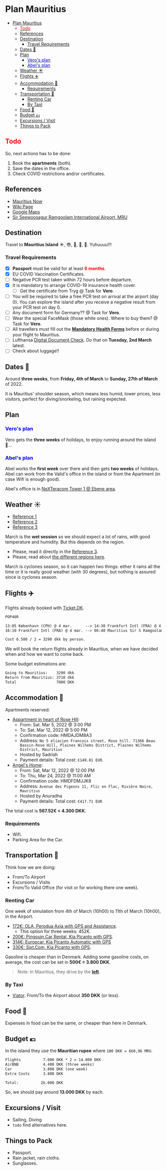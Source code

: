 # Plan Mauritius

- [Plan Mauritius](#plan-mauritius)
  - [<font color=red>Todo</font>](#font-colorredtodofont)
  - [References](#references)
  - [Destination](#destination)
    - [Travel Requirements](#travel-requirements)
  - [Dates :calendar:](#dates-calendar)
  - [Plan](#plan)
    - [<font color=blue>Vero's plan</font>](#font-colorblueveros-planfont)
    - [<font color=blue>Abel's plan</font>](#font-colorblueabels-planfont)
  - [Weather :sunny:](#weather-sunny)
  - [Flights :airplane:](#flights-airplane)
  - [Accommodation :house_with_garden:](#accommodation-house_with_garden)
    - [Requirements](#requirements)
  - [Transportation :tractor:](#transportation-tractor)
    - [Renting Car](#renting-car)
    - [By Taxi](#by-taxi)
  - [Food :cake:](#food-cake)
  - [Budget :euro:](#budget-euro)
  - [Excursions / Visit](#excursions--visit)
  - [Things to Pack](#things-to-pack)

<div class="page"/>

## <font color=red>Todo</font>

So, next actions has to be done:

1. Book the **apartments** (both).
2. Save the dates in the office.
3. Check COVID restrictions and/or certificates.

## References

- [Mauritius Now](https://mauritiusnow.com/)
- [Wiki Page](https://en.wikipedia.org/wiki/Mauritius)
- [Google Maps](https://www.google.com/maps/place/Mauritius/@-20.2402071,57.3944321,10.33z/data=!4m5!3m4!1s0x217c504df94474c9:0x4203d9c2116bd031!8m2!3d-20.348404!4d57.552152)
- [Sir Seewoosagur Ramgoolam International Airport, MRU](https://en.wikipedia.org/wiki/Sir_Seewoosagur_Ramgoolam_International_Airport)

## Destination

Travel to **Mauritius Island** :sunny:, :sunglasses:, :palm_tree:, :bikini:, :tropical_drink:. Yuhuuuu!!!

### Travel Requirements

- [x] **Passport** must be valid for at least <font color="red">**6 months**</font>.
- [x] EU COVID Vaccination Certificates.
- [ ] Negative PCR test taken within 72 hours before departure.
- [x] It is mandatory to arrange COVID-19 insurance health cover.
  - [ ] Get the certificate from Tryg @ Task for **Vero**.
- [ ] You will be required to take a free PCR test on arrival at the airport (day 0). You can explore the island after you receive a negative result from your PCR test on day 0.
- [ ] Any document form for Germany?? @ Task for **Vero**.
- [ ] Wear the special FaceMask (those white ones). Where to buy them? @ Task for **Vero**.
- [ ] All travellers must fill out the [**Mandatory Health Forms**](https://safemauritius.govmu.org/) before or during your flight to Mauritius.
- [ ] Lufthansa [Digital Document Check](https://www.lufthansa.com/de/en/digital-document-check). Do that on **Tuesday, 2nd March** latest.
- [ ] Check about luggage!!

## Dates :calendar:

Around **three weeks**, from **Friday, 4th of March** to **Sunday, 27th of March** of 2022.

It is Mauritius' shoulder season, which means less humid, lower prices, less visitors, perfect for diving/snorkeling, but raining expected.

## Plan

### <font color=blue>Vero's plan</font>

Vero gets the **three weeks** of holidays, to enjoy running around the island :running:...

### <font color=blue>Abel's plan</font>

Abel works the **first week** over there and then gets **two weeks** of holidays.
Abel can work from the Valid's office in the island or from the Apartment (in case Wifi is enough good).

Abel's office is in [NeXTeracom Tower 1 @ Ebene area](https://www.google.com/maps/place/NeXTeracom+Tower+1,+Quatre+Bornes,+Mauritius/@-20.2429762,57.4872387,18.08z/data=!4m5!3m4!1s0x217c5ae1d1f68fc9:0xf67722ad33dc19d!8m2!3d-20.2424442!4d57.4884947).

## Weather :sunny:

- [Reference 1](https://www.holiday-weather.com/mauritius/averages/march/)
- [Reference 2](https://www.thomascook.com/holidays/weather/indian-ocean/mauritius/march/)
- [Reference 3](https://mauritiusattractions.com/mauritius-rainfall-in-mauritius-i-111.html)

March is the **wet session** so we should expect a lot of rains, with good temperature and humidity. But this depends on the region.

- Please, read it directly in the [Reference 3](https://mauritiusattractions.com/mauritius-rainfall-in-mauritius-i-111.html).
- Please, read about [the different regions here](https://www.mauritius.io/locations).

March is cyclones season, so it can happen two things: either it rains all the time or it is really good weather (with 30 degrees), but nothing is assured since is cyclones season.

## Flights :airplane:

Flights already booked with [Ticket.DK](https://www.ticket.dk/).

```txt
POP46R

13:05 København (CPH) @ 4 mar.      --> 14:30 Frankfurt Intl (FRA) @ 4 mar. [Lufthansa, LH827]
16:10 Frankfurt Intl (FRA) @ 4 mar. --> 06:40 Mauritius Sir S Ramgoolam Intl (MRU) @ 5 mar. [Condor, DE2314]

Cost 6.580 / 2 = 3290 dkk by person.
```

We will book the return flights already in Mauritius, when we have decided when and how we want to come back.

Some budget estimations are:

```txt
Going to Mauritius:    3290 dkk
Return from Mauritius: 3710 dkk
Total                  7000 DKK
```

<div class="page"/>

## Accommodation :house_with_garden:

Apartments reserved:

- [Appartment in heart of Rose Hill](https://www.airbnb.com/trips/v1/b1ebcb9a-eb5e-4af0-b322-9c1227b192f9/ro/RESERVATION2_CHECKIN/HMDAJDM8A3):
  - From: Sat. Mar 5, 2022 @ 3:00 PM
  - To: Sat. Mar 12, 2022 @ 5:00 PM
  - Confirmation code: HMDAJDM8A3
  - Address: `No 5 eliacien Francois street, Rose hill. 71366 Beau Bassin-Rose Hill, Plaines Wilhems District, Plaines Wilhems District, Mauritius`
  - Hosted by Sadrish
  - Payment details: Total cost: `€149.81 EUR`.
- [Angel's Home](https://www.airbnb.com/trips/v1/b1ebcb9a-eb5e-4af0-b322-9c1227b192f9/ro/RESERVATION2_CHECKIN/HMDFDMJJK8):
  - From: Sat, Mar 12, 2022 @ 12:00 PM
  - To: Thu, Mar 24, 2022 @ 11:00 AM
  - Confirmation code: HMDFDMJJK8
  - Address: `Avenue des Pigeons 11, Flic en Flac, Rivière Noire, Mauritius`
  - Hosted by Anuradha
  - Payment details: Total cost: `€417.71 EUR`

The total cost is **567.52€ = 4.300 DKK**.

### Requirements

- Wifi.
- Parking Area for the Car.

<div class="page"/>

## Transportation :tractor:

Think how we are doing:

- From/To Airport
- Excursions / Visits
- From/To Valid Office (for visit or for working there one week).

### Renting Car

One week of simulation from 4th of March (10h00) to 11th of March (10h00), in the Airport.

- [172€: OLA, Perodua Axia with GPS and Assistance](https://www.olamauritius.com/en/step-3/?id=48&txtFromDate=04/03/2022&txtToDate=11/03/2022&pickUpTime=10:00:00&dropOffTime=10:00:00&pickuploc=airport&difflocation=&dropoffloc=airport&pos=1).
  - This option for three weeks: 452€.
- [200€: Pingouin Car Rental, Kia Picanto with GPS](https://www.carrental-mauritius.com/).
- [314€: Europcar, Kia Picanto Automatic with GPS](https://www.europcar.com/)
- [330€: Sixt.Com, Kia Picanto with GPS](https://www.sixt.com/funnel/#/reservation/offerconfig?wakz=EUR).

Gasoline is cheaper than in Denmark. Adding some gasoline costs, on average, the cost can be set in **500€ = 3.800 DKK**.

> Note: In Mauritius, they drive by the **[left](https://mauritiusattractions.com/driving-in-mauritius-i-62.html)**.

### By Taxi

- [Viator](https://www.viator.com/Trou-dEau-Douce-tours/Transfers-and-Ground-Transport/d24101-g15). From/To the Airport about **350 DKK** (or less).

## Food :cake:

Expenses in food can be the same, or cheaper than here in Denmark.

<div class="page"/>

## Budget :euro:

In the island they use the **Mauritian rupee** where `100 DKK = 668,96 MRU`.

```txt
Flights          7.000 DKK * 2 = 14.000 DKK
AirBNB           4.400 DKK (three weeks)
Car              3.800 DKK (one week)
Extra Costs      3.800 DKK

Total:          26.000 DKK
```

So, we should pay around **13.000 DKK** by each.

## Excursions / Visit

- Sailing, Diving
- `todo` find alternatives here.

## Things to Pack

- Passport.
- Rain jacket, rain cloths.
- Sunglasses.
